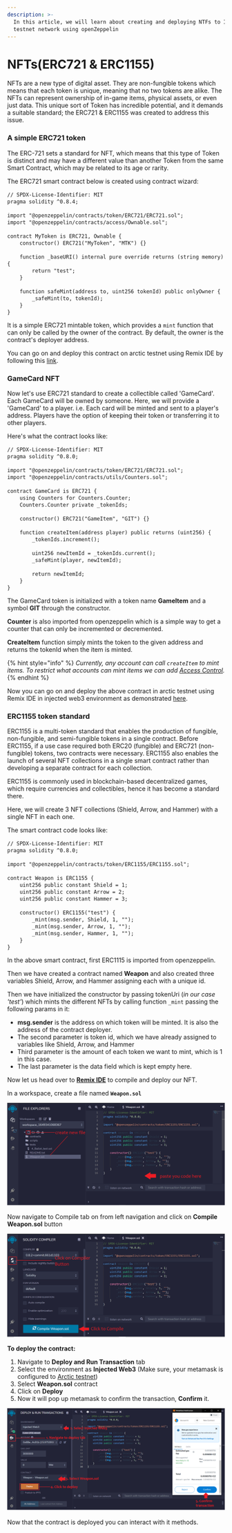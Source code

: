 ```yaml
---
description: >-
  In this article, we will learn about creating and deploying NTFs to ICE
  testnet network using openZeppelin
---
```


# NFTs(ERC721 & ERC1155)

NFTs are a new type of digital asset. They are non-fungible tokens which means that each token is unique, meaning that no two tokens are alike. The NFTs can represent ownership of in-game items, physical assets, or even just data. This unique sort of Token has incredible potential, and it demands a suitable standard; the ERC721 & ERC1155 was created to address this issue.

### A simple ERC721 token

The ERC-721 sets a standard for NFT, which means that this type of Token is distinct and may have a different value than another Token from the same Smart Contract, which may be related to its age or rarity.

The ERC721 smart contract below is created using contract wizard:

```
// SPDX-License-Identifier: MIT
pragma solidity ^0.8.4;

import "@openzeppelin/contracts/token/ERC721/ERC721.sol";
import "@openzeppelin/contracts/access/Ownable.sol";

contract MyToken is ERC721, Ownable {
    constructor() ERC721("MyToken", "MTK") {}

    function _baseURI() internal pure override returns (string memory) {
        return "test";
    }

    function safeMint(address to, uint256 tokenId) public onlyOwner {
        _safeMint(to, tokenId);
    }
}
```

It is a simple ERC721 mintable token, which provides a `mint` function that can only be called by the owner of the contract. By default, the owner is the contract's deployer address.

You can go on and deploy this contract on arctic testnet using Remix IDE by following this [link](../using-remix/).

### GameCard NFT

Now let's use ERC721 standard to create a collectible called 'GameCard'. Each GameCard will be owned by someone. Here, we will provide a 'GameCard' to a player. i.e. Each card will be minted and sent to a player's address. Players have the option of keeping their token or transferring it to other players.

Here's what the contract looks like:

```
// SPDX-License-Identifier: MIT
pragma solidity ^0.8.0;

import "@openzeppelin/contracts/token/ERC721/ERC721.sol";
import "@openzeppelin/contracts/utils/Counters.sol";

contract GameCard is ERC721 {
    using Counters for Counters.Counter;
    Counters.Counter private _tokenIds;

    constructor() ERC721("GameItem", "GIT") {}

    function createItem(address player) public returns (uint256) {
        _tokenIds.increment();

        uint256 newItemId = _tokenIds.current();
        _safeMint(player, newItemId);

        return newItemId;
    }
}
```

The GameCard token is initialized with a token name **GameItem** and a symbol **GIT** through the constructor.

**Counter** is also imported from openzeppelin which is a simple way to get a counter that can only be incremented or decremented.

**CreateItem** function simply mints the token to the given address and returns the tokenId when the item is minted.



{% hint style="info" %}
&#x20;_Currently, any account can call `createItem` to mint items. To restrict what accounts can mint items we can add_ [_Access Control_](https://docs.openzeppelin.com/contracts/4.x/access-control)_._
{% endhint %}

Now you can go on and deploy the above contract in arctic testnet using Remix IDE in injected web3 environment as demonstrated [here](../using-remix/).

### ERC1155 token standard

ERC1155 is a multi-token standard that enables the production of fungible, non-fungible, and semi-fungible tokens in a single contract. Before ERC1155, if a use case required both ERC20 (fungible) and ERC721 (non-fungible) tokens, two contracts were necessary. ERC1155 also enables the launch of several NFT collections in a single smart contract rather than developing a separate contract for each collection.

ERC1155 is commonly used in blockchain-based decentralized games, which require currencies and collectibles, hence it has become a standard there.

Here, we will create 3 NFT collections (Shield, Arrow, and Hammer) with a single NFT in each one.

The smart contract code looks like:

```
// SPDX-License-Identifier: MIT
pragma solidity ^0.8.0;

import "@openzeppelin/contracts/token/ERC1155/ERC1155.sol";

contract Weapon is ERC1155 {
    uint256 public constant Shield = 1;
    uint256 public constant Arrow = 2;
    uint256 public constant Hammer = 3;

    constructor() ERC1155("test") {
        _mint(msg.sender, Shield, 1, "");
        _mint(msg.sender, Arrow, 1, "");
        _mint(msg.sender, Hammer, 1, "");
    }
}
```

In the above smart contract, first ERC1115 is imported from openzeppelin.

Then we have created a contract named **Weapon** and also created three variables Shield, Arrow, and Hammer assigning each with a unique id.

Then we have initialized the constructor by passing tokenUri (_in our case 'test'_) which mints the different NFTs by calling function `_mint` passing the following params in it:

* **msg.sender** is the address on which token will be minted. It is also the address of the contract deployer.
* The second parameter is token id,  which we have already assigned to variables like Shield, Arrow, and Hammer
* Third parameter is the amount of each token we want to mint, which is 1 in this case.
* The last parameter is the data field which is kept empty here.

Now let us head over to [**Remix IDE**](https://remix.ethereum.org/) to compile and deploy our NFT.

In a workspace, create a file named **`Weapon.sol`**

![Create contract file](../../../.gitbook/assets/weapon1.png)

Now navigate to Compile tab on from left navigation and click on **Compile Weapon.sol** button

![Compile smart contract](../../../.gitbook/assets/weapon2.png)

**To deploy the contract:**

1. Navigate to **Deploy and Run Transaction** tab
2. Select the environment as **Injected Web3** (Make sure, your metamask is configured to [Arctic testnet](../../../ice-testnet-details/network-endpoints/interacting-with-arctic-using-metamask.md))
3. Select **Weapon.sol** contract
4. Click on **Deploy**
5. Now it will pop up metamask to confirm the transaction, **Confirm** it.

![Deploy ERC1115 Token](../../../.gitbook/assets/weapon3.png)

Now that the contract is deployed you can interact with it methods.
